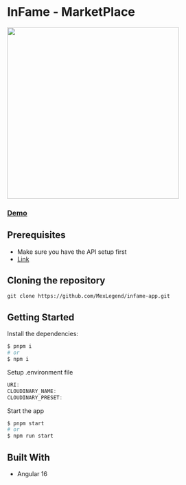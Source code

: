 # InFame - MarketPlace

<img src="https://res.cloudinary.com/devmexsoft/image/upload/v1699207612/Projects%20Thumbnails/screencapture-infame-app-vercel-app-2023-11-05-12_05_58_dp10al.png" height="400px"/>

### [Demo](https://angular-real-state-app.vercel.app)

## Prerequisites
- Make sure you have the API setup first
- [Link](https://github.com/MexLegend/ecommerce-api)

## Cloning the repository

```shell
git clone https://github.com/MexLegend/infame-app.git
```

## Getting Started

Install the dependencies:

```sh
$ pnpm i
# or
$ npm i
```

Setup .environment file

```js
URI: 
CLOUDINARY_NAME:
CLOUDINARY_PRESET:
```

Start the app

```sh
$ pnpm start
# or
$ npm run start
```

## Built With

- Angular 16
